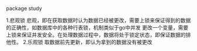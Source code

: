 package study

1.悲观锁
悲观，即在获取数据时认为数据已经被更改，需要上锁来保证得到的数据的正确性，如数据库中的各种行表锁，机制类似于go中并发
更改一个变量，需要上锁来保证并发安全。在处理数据过程中，数据将处于锁定状态，即保证数据的排他性。
2.乐观锁
取数据前先更新，即认为拿到的数据没有被更改






